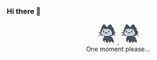### Hi there 👋

<p align="center">
  <a href="https://raw.githubusercontent.com/MunifTanjim/MunifTanjim/master/mona-loading-dark.gif#gh-dark-mode-only">
    <img src="https://raw.githubusercontent.com/MunifTanjim/MunifTanjim/master/mona-loading-dark.gif#gh-dark-mode-only" href="https://raw.githubusercontent.com/MunifTanjim/MunifTanjim/master/mona-loading-dark.gif#gh-dark-mode-only" alt="Loading Animation" width="48" />
  </a>
  <a href="https://muniftanjim.dev#gh-light-mode-only">
    <img src="https://raw.githubusercontent.com/MunifTanjim/MunifTanjim/master/mona-loading-dark.gif#gh-dark-mode-only" href="https://raw.githubusercontent.com/MunifTanjim/MunifTanjim/master/mona-loading-dark.gif#gh-dark-mode-only" alt="Loading Animation" width="48" />
  </a>
  <br />
  <span>One moment please...</span>
</p>
